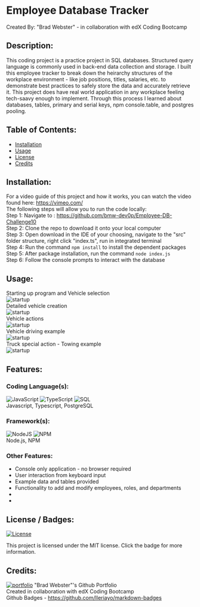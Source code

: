 # Employee Database Tracker
  Created By: "Brad Webster" - in collaboration with edX Coding Bootcamp
  ## Description:
  This coding project is a practice project in SQL databases. Structured query language is commonly used in back-end data collection and storage.
  I built this employee tracker to break down the heirarchy structures of the workplace environment - like job positions, titles, salaries, etc. to demonstrate best practices to safely store the data and accurately retrieve it. This project does have real world application in any workplace feeling tech-saavy enough to implement. Through this process I learned about databases, tables, primary and serial keys, npm console.table, and postgres pooling.
  ## Table of Contents:
  * [Installation](#installation)
  * [Usage](#usage)
  * [License](#license)
  * [Credits](#credits)
  ## Installation: 
  For a video guide of this project and how it works, you can watch the video found here:
  https://vimeo.com/
  <br/>The following steps will allow you to run the code locally:
  <br/>Step 1: Navigate to : https://github.com/bmw-dev0p/Employee-DB-Challenge10
  <br/>Step 2: Clone the repo to download it onto your local computer
  <br/>Step 3: Open download in the IDE of your choosing, navigate to the "src" folder structure, right click "index.ts", run in integrated terminal
  <br/>Step 4: Run the command ```npm install``` to install the dependent packages
  <br/>Step 5: After package installation, run the command ```node index.js```
  <br/>Step 6: Follow the console prompts to interact with the database 
  ## Usage:
  Starting up program and Vehicle selection
  <br/>![startup](?raw=true)
  <br/>Detailed vehicle creation
  <br/>![startup](?raw=true)
  <br/>Vehicle actions
  <br/>![startup](?raw=true)
  <br/>Vehicle driving example
  <br/>![startup](?raw=true)
  <br/>Truck special action - Towing example
  <br/>![startup](?raw=true)
  ## Features:
  ### Coding Language(s): 
![JavaScript](https://img.shields.io/badge/javascript-%23323330.svg?style=for-the-badge&logo=javascript&logoColor=%23F7DF1E)
![TypeScript](https://img.shields.io/badge/typescript-%23007ACC.svg?style=for-the-badge&logo=typescript&logoColor=white) 
![SQL](https://img.shields.io/badge/PostgreSQL-316192?style=for-the-badge&logo=postgresql&logoColor=white)
<br/>Javascript, Typescript, PostgreSQL
### Framework(s): 
![NodeJS](https://img.shields.io/badge/node.js-6DA55F?style=for-the-badge&logo=node.js&logoColor=white)
![NPM](https://img.shields.io/badge/NPM-%23CB3837.svg?style=for-the-badge&logo=npm&logoColor=white)
<br/>Node.js, NPM
### Other Features: 
- Console only application - no browser required
- User interaction from keyboard input
- Example data and tables provided
- Functionality to add and modify employees, roles, and departments
- 
- 
## License / Badges:
[![License](https://img.shields.io/badge/License-MIT-blue.svg)](https://opensource.org/licenses/MIT) 
    
This project is licensed under the MIT license. Click the badge for more information.
  ## Credits:
[![portfolio](https://img.shields.io/badge/my_portfolio-000?style=for-the-badge&logo=ko-fi&logoColor=white)](https://github.com/bmw-dev0p)
"Brad Webster"'s Github Portfolio
<br/>Created in collaboration with edX Coding Bootcamp
<br/>Github Badges - https://github.com/Ileriayo/markdown-badges
  